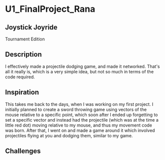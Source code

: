 # U1_FinalProject_Rana
<h2> Joystick Joyride </h2>
Tournament Edition

<h2>Description</h2>
I effectively made a projectile dodging game, and made it networked. That's all it really is, which is a very simple idea, but not so much in terms of the code required.

<h2>Inspiration</h2>
This takes me back to the days, when I was working on my first project. I initially planned to create a sword throwing game using vectors of the mouse relative to a specific point, which soon after I ended up forgetting to set a specific vector and instead had the projectile (which was at the time a little red dot) moving relative to my mouse, and thus my movement code was born. After that, I went on and made a game around it which involved projectiles flying at you and dodging them, similar to my game.

<h2>Challenges</h2>
